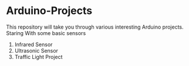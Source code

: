 # Arduino-Projects
This repository will take you through various interesting Arduino projects.
Staring With some basic sensors
1. Infrared Sensor
2. Ultrasonic Sensor
3. Traffic Light Project
